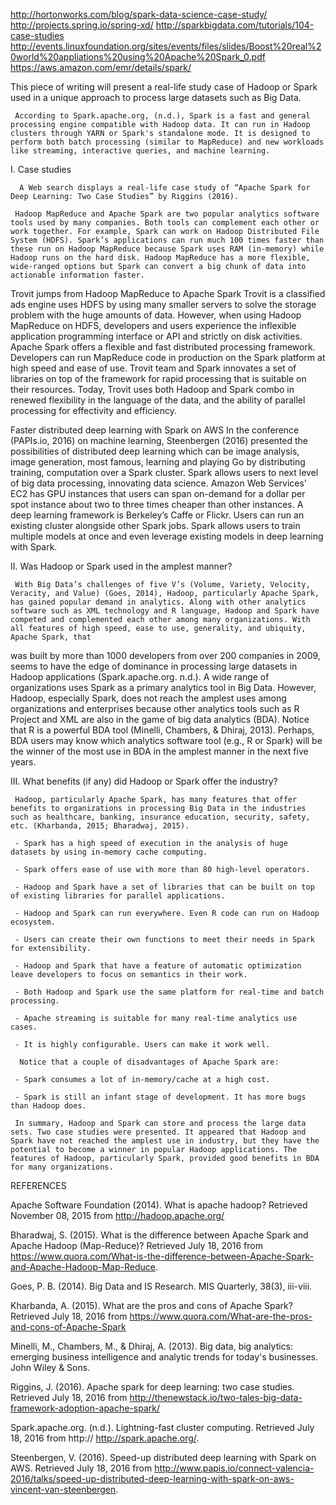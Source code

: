 http://hortonworks.com/blog/spark-data-science-case-study/
http://projects.spring.io/spring-xd/
http://sparkbigdata.com/tutorials/104-case-studies
http://events.linuxfoundation.org/sites/events/files/slides/Boost%20real%20world%20appliations%20using%20Apache%20Spark_0.pdf
https://aws.amazon.com/emr/details/spark/



This piece of writing will present a real-life study case of Hadoop or Spark used in a unique approach to process large datasets such as Big Data.

     According to Spark.apache.org, (n.d.), Spark is a fast and general processing engine compatible with Hadoop data. It can run in Hadoop clusters through YARN or Spark's standalone mode. It is designed to perform both batch processing (similar to MapReduce) and new workloads like streaming, interactive queries, and machine learning.

 I. Case studies

      A Web search displays a real-life case study of “Apache Spark for Deep Learning: Two Case Studies” by Riggins (2016).

     Hadoop MapReduce and Apache Spark are two popular analytics software tools used by many companies. Both tools can complement each other or work together. For example, Spark can work on Hadoop Distributed File System (HDFS). Spark’s applications can run much 100 times faster than these run on Hadoop MapReduce because Spark uses RAM (in-memory) while Hadoop runs on the hard disk. Hadoop MapReduce has a more flexible, wide-ranged options but Spark can convert a big chunk of data into actionable information faster.

Trovit jumps from Hadoop MapReduce to Apache Spark
     Trovit is a classified ads engine uses HDFS by using many smaller servers to solve the storage problem with the huge amounts of data. However, when using Hadoop MapReduce on HDFS, developers and users experience the inflexible application programming interface or API and strictly on disk activities. Apache Spark offers a flexible and fast distributed processing framework. Developers can run MapReduce code in production on the Spark platform at high speed and ease of use. Trovit team and Spark innovates a set of libraries on top of the framework for rapid processing that is suitable on their resources. Today, Trovit uses both Hadoop and Spark combo in renewed flexibility in the language of the data, and the ability of parallel processing for effectivity and efficiency.

Faster distributed deep learning with Spark on AWS
     In the conference (PAPIs.io, 2016) on machine learning, Steenbergen (2016) presented the possibilities of distributed deep learning which can be image analysis, image generation, most famous, learning and playing Go by distributing training, computation over a Spark cluster. Spark allows users to next level of big data processing, innovating data science. Amazon Web Services’ EC2 has GPU instances that users can span on-demand for a dollar per spot instance about two to three times cheaper than other instances. A deep learning framework is Berkeley’s Caffe or Flickr. Users can run an existing cluster alongside other Spark jobs. Spark allows users to train multiple models at once and even leverage existing models in deep learning with Spark.

 II. Was Hadoop or Spark used in the amplest manner?

     With Big Data’s challenges of five V’s (Volume, Variety, Velocity, Veracity, and Value) (Goes, 2014), Hadoop, particularly Apache Spark, has gained popular demand in analytics. Along with other analytics software such as XML technology and R language, Hadoop and Spark have competed and complemented each other among many organizations. With all features of high speed, ease to use, generality, and ubiquity, Apache Spark, that

was built by more than 1000 developers from over 200 companies in 2009, seems to have the edge of dominance in processing large datasets in Hadoop applications (Spark.apache.org. n.d.). A wide range of organizations uses Spark as a primary analytics tool in Big Data. However, Hadoop, especially Spark, does not reach the amplest uses among organizations and enterprises because other analytics tools such as R Project and XML are also in the game of big data analytics (BDA). Notice that R is a powerful BDA tool (Minelli, Chambers, & Dhiraj, 2013). Perhaps, BDA users may know which analytics software tool (e.g., R or Spark) will be the winner of the most use in BDA in the amplest manner in the next five years.

 III. What benefits (if any) did Hadoop or Spark offer the industry?

     Hadoop, particularly Apache Spark, has many features that offer benefits to organizations in processing Big Data in the industries such as healthcare, banking, insurance education, security, safety, etc. (Kharbanda, 2015; Bharadwaj, 2015).

     - Spark has a high speed of execution in the analysis of huge datasets by using in-memory cache computing.

     - Spark offers ease of use with more than 80 high-level operators.

     - Hadoop and Spark have a set of libraries that can be built on top of existing libraries for parallel applications.

     - Hadoop and Spark can run everywhere. Even R code can run on Hadoop ecosystem.

     - Users can create their own functions to meet their needs in Spark for extensibility.

     - Hadoop and Spark that have a feature of automatic optimization leave developers to focus on semantics in their work.

     - Both Hadoop and Spark use the same platform for real-time and batch processing.

     - Apache streaming is suitable for many real-time analytics use cases.

     - It is highly configurable. Users can make it work well.

      Notice that a couple of disadvantages of Apache Spark are:

     - Spark consumes a lot of in-memory/cache at a high cost.

     - Spark is still an infant stage of development. It has more bugs than Hadoop does.

     In summary, Hadoop and Spark can store and process the large data sets. Two case studies were presented. It appeared that Hadoop and Spark have not reached the amplest use in industry, but they have the potential to become a winner in popular Hadoop applications. The features of Hadoop, particularly Spark, provided good benefits in BDA for many organizations. 

REFERENCES

Apache Software Foundation (2014). What is apache hadoop?  Retrieved November 08, 2015 from http://hadoop.apache.org/

Bharadwaj, S. (2015). What is the difference between Apache Spark and Apache Hadoop (Map-Reduce)? Retrieved July 18, 2016 from https://www.quora.com/What-is-the-difference-between-Apache-Spark-and-Apache-Hadoop-Map-Reduce.

Goes, P. B. (2014). Big Data and IS Research. MIS Quarterly, 38(3), iii-viii.

Kharbanda, A. (2015). What are the pros and cons of Apache Spark? Retrieved July 18, 2016 from https://www.quora.com/What-are-the-pros-and-cons-of-Apache-Spark

Minelli, M., Chambers, M., & Dhiraj, A. (2013). Big data, big analytics: emerging business intelligence and analytic trends for today's businesses. John Wiley & Sons.

Riggins, J. (2016). Apache spark for deep learning: two case studies. Retrieved July 18, 2016 from http://thenewstack.io/two-tales-big-data-framework-adoption-apache-spark/

Spark.apache.org. (n.d.). Lightning-fast cluster computing. Retrieved July 18, 2016 from http:// http://spark.apache.org/.

Steenbergen, V. (2016). Speed-up distributed deep learning with Spark on AWS. Retrieved July 18, 2016 from http://www.papis.io/connect-valencia-2016/talks/speed-up-distributed-deep-learning-with-spark-on-aws-vincent-van-steenbergen.

